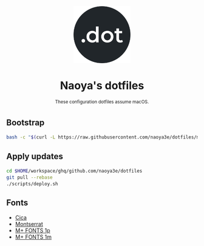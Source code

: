 <div align="center">
  <img src=".github/dot.png" width="150px">
  <h1 align="center">Naoya's dotfiles</h1>
  <sup align="center">These configuration dotfiles assume macOS.</sup>
</div>

## Bootstrap

```sh
bash -c "$(curl -L https://raw.githubusercontent.com/naoya3e/dotfiles/master/scripts/bootstrap.sh)"
```

## Apply updates

```sh
cd $HOME/workspace/ghq/github.com/naoya3e/dotfiles
git pull --rebase
./scripts/deploy.sh
```

## Fonts

- [Cica](https://github.com/miiton/Cica)
- [Montserrat](https://fonts.google.com/specimen/Montserrat?selection.family=Montserrat)
- [M+ FONTS 1p](https://mplus-fonts.osdn.jp/about.html)
- [M+ FONTS 1m](https://mplus-fonts.osdn.jp/about.html)
